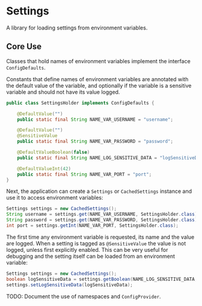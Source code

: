 # Settings

A library for loading settings from environment variables.

## Core Use

Classes that hold names of environment variables implement the interface `ConfigDefaults`.

Constants that define names of environment variables are annotated with the default value
of the variable, and optionally if the variable is a sensitive variable and should not have
its value logged.

```java
public class SettingsHolder implements ConfigDefaults {

    @DefaultValue("")
    public static final String NAME_VAR_USERNAME = "username";

    @DefaultValue("")
    @SensitiveValue
    public static final String NAME_VAR_PASSWORD = "password";

    @DefaultValueBoolean(false)
    public static final String NAME_LOG_SENSITIVE_DATA = "logSensitiveData";

    @DefaultValueInt(42)
    public static final String NAME_VAR_PORT = "port";
}
```

Next, the application can create a `Settings` or `CachedSettings` instance and use it to access environment variables:

```java
Settings settings = new CachedSettings();
String username = settings.get(NAME_VAR_USERNAME, SettingsHolder.class);
String password = settings.get(NAME_VAR_PASSWORD, SettingsHolder.class);
int port = settings.getInt(NAME_VAR_PORT, SettingsHolder.class);
```

The first time any environment variable is requested, its name and the value are logged.
When a setting is tagged as `@SensitiveValue` the value is not logged, unless first explicitly enabled.
This can be very useful for debugging and the setting itself can be loaded from an environment variable:

```java
Settings settings = new CachedSettings();
boolean logSensitiveData = settings.getBoolean(NAME_LOG_SENSITIVE_DATA, SettingsHolder.class);
settings.setLogSensitiveData(logSensitiveData);
```

TODO: Document the use of namespaces and `ConfigProvider`.
